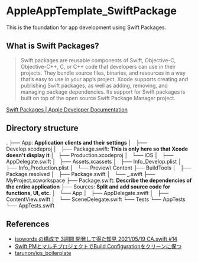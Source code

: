 # AppleAppTemplate_SwiftPackage

This is the foundation for app development using Swift Packages.

## What is Swift Packages?

> Swift packages are reusable components of Swift, Objective-C, Objective-C++, C, or C++ code that developers can use in their projects. They bundle source files, binaries, and resources in a way that’s easy to use in your app’s project. 
Xcode supports creating and publishing Swift packages, as well as adding, removing, and managing package dependencies. Its support for Swift packages is built on top of the open source Swift Package Manager project.

[Swift Packages | Apple Developer Documentation](https://developer.apple.com/documentation/swift_packages)

## Directory structure
.
├── App: **Application clients and their settings**
│   ├── Develop.xcodeproj
│   ├── Package.swift: **This is only here so that Xcode doesn't display it**
│   ├── Production.xcodeproj
│   └── iOS
│       ├── AppDelegate.swift
│       ├── Assets.xcassets
│       ├── Info_Develop.plist
│       ├── Info_Production.plist
│       └── Preview\ Content
├── BuildTools
│   ├── Package.resolved
│   ├── Package.swift
│   └── _.swift
├── MyProject.xcworkspace
├── Package.swift: **Describe the dependencies of the entire application**
├── Sources: **Split and add source code for functions, UI, etc.**
│   └── App
│       ├── AppDelegate.swift
│       ├── ContentView.swift
│       └── SceneDelegate.swift
└── Tests
    └── AppTests
        └── AppTests.swift

## References
* [isowords の構成で 3週間 開発して得た知見 2021/05/19 CA.swift #14](https://speakerdeck.com/ryitto/ca-dot-swift-number-14)
* [Swift PMとマルチプロジェクトでBuild Configurationをクリーンに保つ](https://www.notion.so/Swift-PM-Build-Configuration-4f14ceac795a4338a5a44748adfeaa40)
* [tarunon/ios_boilerplate](https://github.com/tarunon/ios_boilerplate)

